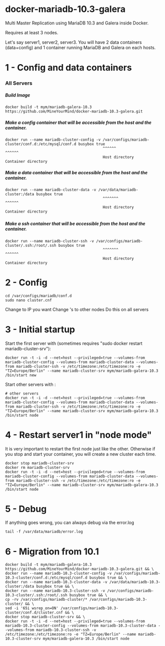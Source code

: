 # docker-mariadb-10.3-galera
Multi Master Replication using MariaDB 10.3 and Galera inside Docker.

Requires at least 3 nodes.

Let's say server1, server2, server3. You will have 2 data containers (data+config) and 1 container running MariaDB and Galera on each hosts.

# 1 - Config and data containers
### All Servers

##### Build Image
```
docker build -t mym/mariadb-galera-10.3 https://github.com/MineYourMind/docker-mariadb-10.3-galera.git
```


##### Make a config container that will be accessible from the host and the container.
```
docker run --name mariadb-cluster-config -v /var/configs/mariadb-cluster/conf.d:/etc/mysql/conf.d busybox true
                                            ^^^^^^                      ^^^^^^
                                            Host directory               Container directory
```

##### Make a data container that will be accessible from the host and the container.
```
docker run --name mariadb-cluster-data -v /var/data/mariadb-cluster:/data busybox true
                                            ^^^^^^^                      ^^^^^^
                                            Host directory               Container directory
```

##### 

##### Make a ssh container that will be accessible from the host and the container.
```
docker run --name mariadb-cluster-ssh -v /var/configs/mariadb-cluster/.ssh:/root/.ssh busybox true
                                            ^^^^^^^                      ^^^^^^
                                            Host directory               Container directory
```

#####


# 2 - Config
```
cd /var/configs/mariadb/conf.d
sudo nano cluster.cnf
```
Change <IP> to IP you want
Change <NODE>'s to other nodes
Do this on all servers

# 3 - Initial startup

Start the first server with (sometimes requires "sudo docker restart mariadb-cluster-srv"):
```
docker run -t -i -d --net=host --privileged=true --volumes-from mariadb-cluster-config --volumes-from mariadb-cluster-data --volumes-from mariadb-cluster-ssh -v /etc/timezone:/etc/timezone:ro -e "TZ=Europe/Berlin" --name mariadb-cluster-srv mym/mariadb-galera-10.3 /bin/start new
```

Start other servers with :
```
# other servers
docker run -t -i -d --net=host --privileged=true --volumes-from mariadb-cluster-config --volumes-from mariadb-cluster-data --volumes-from mariadb-cluster-ssh -v /etc/timezone:/etc/timezone:ro -e "TZ=Europe/Berlin" --name mariadb-cluster-srv mym/mariadb-galera-10.3 /bin/start node
```

# 4 - Restart server1 in "node mode"
It is very important to restart the first node just like the other. Otherwise if you stop and start your container, you will create a new cluster each time.

```
docker stop mariadb-cluster-srv
docker rm mariadb-cluster-srv
docker run -t -i -d --net=host --privileged=true --volumes-from mariadb-cluster-config --volumes-from mariadb-cluster-data --volumes-from mariadb-cluster-ssh -v /etc/timezone:/etc/timezone:ro -e "TZ=Europe/Berlin" --name mariadb-cluster-srv mym/mariadb-galera-10.3 /bin/start node
```

# 5 - Debug
If anything goes wrong, you can always debug via the error.log
```
tail -f /var/data/mariadb/error.log
```


# 6 - Migration from 10.1

```
docker build -t mym/mariadb-galera-10.3 https://github.com/MineYourMind/docker-mariadb-10.3-galera.git && \
docker run --name mariadb-10.3-cluster-config -v /var/configs/mariadb-10.3-cluster/conf.d:/etc/mysql/conf.d busybox true && \
docker run --name mariadb-10.3-cluster-data -v /var/data/mariadb-10.3-cluster:/data busybox true && \
docker run --name mariadb-10.3-cluster-ssh -v /var/configs/mariadb-10.3-cluster/.ssh:/root/.ssh busybox true && \
cp -rv /var/configs/mariadb-cluster/* /var/configs/mariadb-10.3-cluster/ && \
sed -i '65i wsrep_on=ON' /var/configs/mariadb-10.3-cluster/conf.d/cluster.cnf && \
docker stop mariadb-cluster-srv && \
docker run -t -i -d --net=host --privileged=true --volumes-from mariadb-10.3-cluster-config --volumes-from mariadb-10.3-cluster-data --volumes-from mariadb-10.3-cluster-ssh -v /etc/timezone:/etc/timezone:ro -e "TZ=Europe/Berlin" --name mariadb-10.3-cluster-srv mym/mariadb-galera-10.3 /bin/start node
```